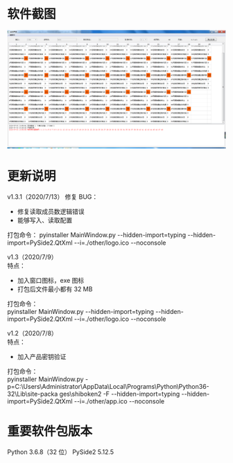 # 软件截图
![image](https://github.com/jelly-lemon/contrl_sys_ui/blob/UseTableView/img/%E4%B8%BB%E7%95%8C%E9%9D%A2.png)

# 更新说明
v1.3.1（2020/7/13）
修复 BUG：
- 修复读取成员数逻辑错误
- 能够写入、读取配置

打包命令：
pyinstaller MainWindow.py  --hidden-import=typing --hidden-import=PySide2.QtXml --i=./other/logo.ico --noconsole

v1.3（2020/7/9）   
特点：  
- 加入窗口图标，exe 图标
- 打包后文件最小都有 32 MB
   
打包命令：    
pyinstaller MainWindow.py  --hidden-import=typing --hidden-import=PySide2.QtXml --i=./other/logo.ico --noconsole

v1.2（2020/7/8）   
特点：  
- 加入产品密钥验证

打包命令：   
pyinstaller MainWindow.py -p=C:\Users\Administrator\AppData\Local\Programs\Python\Python36-32\Lib\site-packa
ges\shiboken2 -F  --hidden-import=typing --hidden-import=PySide2.QtXml --i=./other/app.ico --noconsole

# 重要软件包版本
Python         3.6.8（32 位）
PySide2        5.12.5

